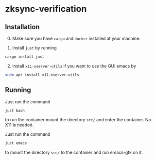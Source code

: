 # zksync-verification

Installation
-------------


0. Make sure you have ```cargo``` and ```docker``` installed at your machine. 

1. Install ```just``` by running
```bash
cargo install just
```
2. Install  ```x11-xserver-utils``` if you want to use the GUI emacs by
```bash
sudo apt install x11-xserver-utils
```

Running
---------
Just run the command 
```bash
just bash
```
to run the container mount the directory ```src/``` and 
enter the container. No X11 is needed.

Just run the command 
```bash
just emacs
```
to mount the directory ```src/``` to the container and run emacs-gtk on it.